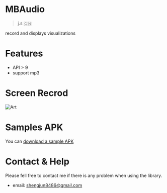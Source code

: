 # MBAudio

> j.s 🇨🇳

record and displays visualizations

# Features

* API > 9 
* support mp3

# Screen Recrod

![Art](https://github.com/w446108264/MBAudio/raw/master/output/show.gif)

# Samples APK

You can [download a sample APK](https://github.com/w446108264/MBAudio/raw/master/output/simple.apk) 


# Contact & Help

Please fell free to contact me if there is any problem when using the library.

* email: shengjun8486@gmail.com 